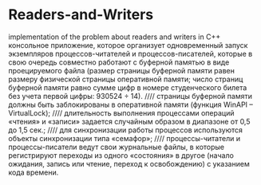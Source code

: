# Readers-and-Writers
implementation of the problem about readers and writers in C++
консольное приложение, которое организует одновременный запуск
экземпляров процессов-читателей и процессов-писателей, которые в свою
очередь совместно работают с буферной памятью в виде проецируемого файла
(размер страницы буферной памяти равен размеру физической страницы
оперативной памяти; число страниц буферной памяти равно сумме цифр в
номере студенческого билета без учета первой цифры: 930524 ÷ 14).
////
страницы буферной памяти должны быть заблокированы в оперативной
памяти (функция WinAPI – VirtualLock);
////
длительность выполнения процессами операций «чтения» и «записи»
задается случайным образом в диапазоне от 0,5 до 1,5 сек.;
////
для синхронизации работы процессов используются объекты
синхронизации типа «семафор»;
////
процессы-читатели и процессы-писатели ведут свои журнальные файлы,
в которые регистрируют переходы из одного «состояния» в другое
(начало ожидания, запись или чтение, переход к освобождению) с
указанием кода времени. 
